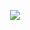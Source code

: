 <p align="center">
  <img src="https://capsule-render.vercel.app/api?height=400&text=Hello%20World!&desc=Hello%20capsule%20render"/>
</p>

